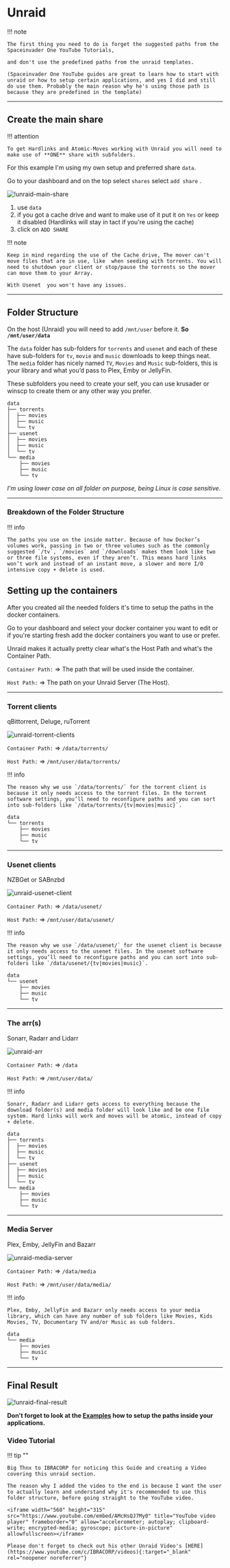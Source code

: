# Unraid

!!! note

    The first thing you need to do is forget the suggested paths from the Spaceinvader One YouTube Tutorials,

    and don't use the predefined paths from the unraid templates.

    (Spaceinvader One YouTube guides are great to learn how to start with unraid or how to setup certain applications, and yes I did and still do use them. Probably the main reason why he's using those path is because they are predefined in the template)

------

## Create the main share

!!! attention

    To get Hardlinks and Atomic-Moves working with Unraid you will need to make use of **ONE** share with subfolders.

For this example I'm using my own setup and preferred share `data`.

Go to your dashboard and on the top select `shares` select `add share` .

![!unraid-main-share](images/unraid-main-share.png)

1. use `data`
1. if you got a cache drive and want to make use of it put it on `Yes` or keep it disabled (Hardlinks will stay in tact if you're using the cache)
1. click on `ADD SHARE`

!!! note

    Keep in mind regarding the use of the Cache drive, The mover can't move files that are in use, like  when seeding with torrents. You will need to shutdown your client or stop/pause the torrents so the mover can move them to your Array.

    With Usenet  you won't have any issues.

------

## Folder Structure

On the host (Unraid) you will need to add `/mnt/user` before it. **So `/mnt/user/data`**

The `data` folder has sub-folders for `torrents` and `usenet` and each of these have sub-folders for `tv`, `movie` and `music` downloads to keep things neat. The `media` folder has nicely named `TV`, `Movies` and `Music` sub-folders, this is your library and what you’d pass to Plex, Emby or JellyFin.

These subfolders you need to create your self, you can use krusader or winscp to create them or any other way you prefer.

```none
data
├── torrents
│  ├── movies
│  ├── music
│  └── tv
├── usenet
│  ├── movies
│  ├── music
│  └── tv
└── media
    ├── movies
    ├── music
    └── tv
```

*I'm using lower case on all folder on  purpose, being Linux is case sensitive.*

------

### Breakdown of the Folder Structure

!!! info

    The paths you use on the inside matter. Because of how Docker’s volumes work, passing in two or three volumes such as the commonly suggested `/tv`, `/movies` and `/downloads` makes them look like two or three file systems, even if they aren’t. This means hard links won’t work and instead of an instant move, a slower and more I/O intensive copy + delete is used.

## Setting up the containers

After you created all the needed folders it's time to setup the paths in the docker containers.

Go to your dashboard and select your docker container you want to edit or if you're starting fresh add the docker containers you want to use or prefer.

Unraid makes it actually  pretty clear what's the Host Path and what's the Container Path.

`Container Path:` => The path that will be used inside the container.

`Host Path:` => The path on your Unraid Server (The Host).

------

### Torrent clients

qBittorrent, Deluge, ruTorrent

![unraid-torrent-clients](images/unraid-torrent-clients.png)

`Container Path:` => `/data/torrents/`

`Host Path:` => `/mnt/user/data/torrents/`

!!! info

    The reason why we use `/data/torrents/` for the torrent client is because it only needs access to the torrent files. In the torrent software settings, you’ll need to reconfigure paths and you can sort into sub-folders like `/data/torrents/{tv|movies|music}`.

```none
data
└── torrents
    ├── movies
    ├── music
    └── tv
```

------

### Usenet clients

NZBGet or SABnzbd

![unraid-usenet-client](images/unraid-usenet-client.png)

`Container Path:` => `/data/usenet/`

`Host Path:` => `/mnt/user/data/usenet/`

!!! info

    The reason why we use `/data/usenet/` for the usenet client is because it only needs access to the usenet files. In the usenet software settings, you’ll need to reconfigure paths and you can sort into sub-folders like `/data/usenet/{tv|movies|music}`.

```none
data
└── usenet
    ├── movies
    ├── music
    └── tv
```

------

### The arr(s)

Sonarr, Radarr and Lidarr

![unraid-arr](images/unraid-arr.png)

`Container Path:` => `/data`

`Host Path:` => `/mnt/user/data/`

!!! info

    Sonarr, Radarr and Lidarr gets access to everything because the download folder(s) and media folder will look like and be one file system. Hard links will work and moves will be atomic, instead of copy + delete.

```none
data
├── torrents
│  ├── movies
│  ├── music
│  └── tv
├── usenet
│  ├── movies
│  ├── music
│  └── tv
└── media
    ├── movies
    ├── music
    └── tv
```

------

### Media Server

Plex, Emby, JellyFin and Bazarr

![unraid-media-server](images/unraid-media-server.png)

`Container Path:` => `/data/media`

`Host Path:` => `/mnt/user/data/media/`

!!! info

    Plex, Emby, JellyFin and Bazarr only needs access to your media library, which can have any number of sub folders like Movies, Kids Movies, TV, Documentary TV and/or Music as sub folders.

```none
data
└── media
    ├── movies
    ├── music
    └── tv
```

------

## Final Result

![!unraid-final-result](images/unraid-final-result.png)

**Don't forget to look at the [Examples](/Hardlinks/Examples/) how to setup the paths inside your applications.**

### Video Tutorial

!!! tip ""

    Big Thnx to IBRACORP for noticing this Guide and creating a Video covering this unraid section.

    The reason why I added the video to the end is because I want the user to actually learn and understand why it's recommended to use this folder structure, before going straight to the YouTube video.

    <iframe width="560" height="315" src="https://www.youtube.com/embed/AMcHsQJ7My0" title="YouTube video player" frameborder="0" allow="accelerometer; autoplay; clipboard-write; encrypted-media; gyroscope; picture-in-picture" allowfullscreen></iframe>

    Please don't forget to check out his other Unraid Video's [HERE](https://www.youtube.com/c/IBRACORP/videos){:target="_blank" rel="noopener noreferrer"}

